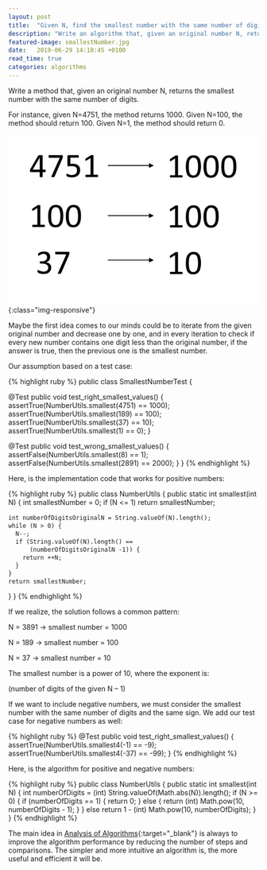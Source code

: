 ```yaml
---
layout: post
title:  "Given N, find the smallest number with the same number of digits"
description: "Write an algorithm that, given an original number N, returns the smallest number with the same number of digits. For instance, given 123, return 100"
featured-image: smallestNumber.jpg
date:   2019-06-29 14:18:45 +0100
read_time: true
categories: algorithms
---
```

Write a method that, given an original number N, returns the smallest number with the same number of digits.

For instance, given N=4751, the method returns 1000. Given N=100, the method should return 100. Given N=1, the method should return 0.

![smallestNumber](/assets/images/smallestNumber.jpg){:class="img-responsive"}

Maybe the first idea comes to our minds could be to iterate from the given original number and decrease one by one, and in every iteration to check if every new number contains one digit less than the original number, if the answer is true, then the previous one is the smallest number.

Our assumption based on a test case:

{% highlight ruby %}
public class SmallestNumberTest {

  @Test
  public void test_right_smallest_values() {
    assertTrue(NumberUtils.smallest(4751) == 1000);
    assertTrue(NumberUtils.smallest(189) == 100);
    assertTrue(NumberUtils.smallest(37) == 10);
    assertTrue(NumberUtils.smallest(1) == 0);
  }

  @Test
  public void test_wrong_smallest_values() {
    assertFalse(NumberUtils.smallest(8) == 1);
    assertFalse(NumberUtils.smallest(2891) == 2000);
  }
}
{% endhighlight %}

Here, is the implementation code that works for positive numbers:

{% highlight ruby %}
public class NumberUtils {
  public static int smallest(int N) {
    int smallestNumber = 0;
    if (N <= 1)
      return smallestNumber;
    
    int numberOfDigitsOriginalN = String.valueOf(N).length();
    while (N > 0) {
      N--;
      if (String.valueOf(N).length() ==
          (numberOfDigitsOriginalN -1)) {
        return ++N;
      }
    }
    return smallestNumber;
  }
}
{% endhighlight %}

If we realize, the solution follows a common pattern:

N = 3891 -> smallest number = 1000

N = 189 -> smallest number = 100

N = 37 -> smallest number = 10

The smallest number is a power of 10, where the exponent is:

(number of digits of the given N – 1)

If we want to include negative numbers, we must consider the smallest number with the same number of digits and the same sign. We add our test case for negative numbers as well:

{% highlight ruby %}
@Test
  public void test_right_smallest_values() {
  assertTrue(NumberUtils.smallest4(-1) == -9);
  assertTrue(NumberUtils.smallest4(-37) == -99);
}
{% endhighlight %}

Here, is the algorithm for positive and negative numbers:

{% highlight ruby %}
public class NumberUtils {
  public static int smallest(int N) {
    int numberOfDigits = (int) String.valueOf(Math.abs(N)).length();
    if (N >= 0) {
      if (numberOfDigits == 1) {
        return 0;
      } else {
        return (int) Math.pow(10, numberOfDigits - 1);
      }
    } else
      return 1 - (int) Math.pow(10, numberOfDigits);
  }
}
{% endhighlight %}

The main idea in [Analysis of Algorithms](https://codersite.dev/big-o-notation-analysis-of-algorithms/){:target="_blank"} is always to improve the algorithm performance by reducing the number of steps and comparisons. The simpler and more intuitive an algorithm is, the more useful and efficient it will be.
